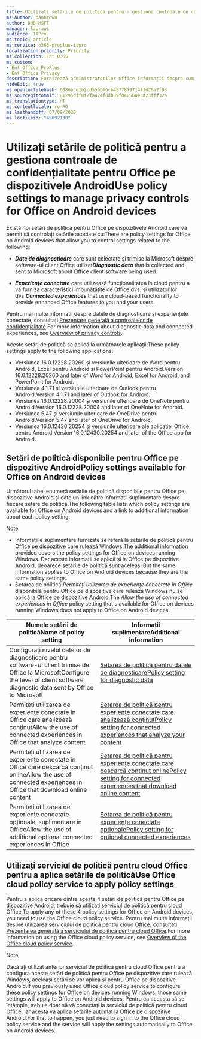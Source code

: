 ```yaml
---
title: Utilizați setările de politică pentru a gestiona controale de confidențialitate pentru Office pe dispozitivele Android
ms.author: danbrown
author: DHB-MSFT
manager: laurawi
audience: ITPro
ms.topic: article
ms.service: o365-proplus-itpro
localization_priority: Priority
ms.collection: Ent_O365
ms.custom:
- Ent_Office_ProPlus
- Ent_Office_Privacy
description: Furnizează administratorilor Office informații despre cum să gestioneze setările de confidențialitate pentru Office pe dispozitive Android.
hideEdit: true
ms.openlocfilehash: 6086ecd1b2cd55bbf6cb4577879714f1d20a2f93
ms.sourcegitcommit: 81295dff0f2fa474f0db39fd40560e3a23fff32a
ms.translationtype: HT
ms.contentlocale: ro-RO
ms.lasthandoff: 07/09/2020
ms.locfileid: "45092130"
---
```

# <a name="use-policy-settings-to-manage-privacy-controls-for-office-on-android-devices"></a><span data-ttu-id="31357-103">Utilizați setările de politică pentru a gestiona controale de confidențialitate pentru Office pe dispozitivele Android</span><span class="sxs-lookup"><span data-stu-id="31357-103">Use policy settings to manage privacy controls for Office on Android devices</span></span>

<span data-ttu-id="31357-104">Există noi setări de politică pentru Office pe dispozitivele Android care vă permit să controlați setările asociate cu:</span><span class="sxs-lookup"><span data-stu-id="31357-104">There are policy settings for Office on Android devices that allow you to control settings related to the following:</span></span>

- <span data-ttu-id="31357-105">***Date de diagnosticare*** care sunt colectate și trimise la Microsoft despre software-ul client Office utilizat</span><span class="sxs-lookup"><span data-stu-id="31357-105">***Diagnostic data*** that is collected and sent to Microsoft about Office client software being used.</span></span>

- <span data-ttu-id="31357-106">***Experiențe conectate*** care utilizează funcționalitatea în cloud pentru a vă furniza caracteristici îmbunătățite de Office dvs. și utilizatorilor dvs.</span><span class="sxs-lookup"><span data-stu-id="31357-106">***Connected experiences*** that use cloud-based functionality to provide enhanced Office features to you and your users.</span></span>

<span data-ttu-id="31357-107">Pentru mai multe informații despre datele de diagnosticare și experiențele conectate, consultați [Prezentare generală a controalelor de confidențialitate](overview-privacy-controls.md).</span><span class="sxs-lookup"><span data-stu-id="31357-107">For more information about diagnostic data and connected experiences, see [Overview of privacy controls](overview-privacy-controls.md).</span></span>

<span data-ttu-id="31357-108">Aceste setări de politică se aplică la următoarele aplicații:</span><span class="sxs-lookup"><span data-stu-id="31357-108">These policy settings apply to the following applications:</span></span>
- <span data-ttu-id="31357-109">Versiunea 16.0.12228.20260 și versiunile ulterioare de Word pentru Android, Excel pentru Android și PowerPoint pentru Android.</span><span class="sxs-lookup"><span data-stu-id="31357-109">Version 16.0.12228.20260 and later of Word for Android, Excel for Android, and PowerPoint for Android.</span></span>
- <span data-ttu-id="31357-110">Versiunea 4.1.71 și versiunile ulterioare de Outlook pentru Android.</span><span class="sxs-lookup"><span data-stu-id="31357-110">Version 4.1.71 and later of Outlook for Android.</span></span>
- <span data-ttu-id="31357-111">Versiunea 16.0.12228.20004 și versiunile ulterioare de OneNote pentru Android.</span><span class="sxs-lookup"><span data-stu-id="31357-111">Version 16.0.12228.20004 and later of OneNote for Android.</span></span>
- <span data-ttu-id="31357-112">Versiunea 5.47 și versiunile ulterioare de OneDrive pentru Android.</span><span class="sxs-lookup"><span data-stu-id="31357-112">Version 5.47 and later of OneDrive for Android.</span></span>
- <span data-ttu-id="31357-113">Versiunea 16.0.12430.20254 și versiunile ulterioare ale aplicației Office pentru Android.</span><span class="sxs-lookup"><span data-stu-id="31357-113">Version 16.0.12430.20254 and later of the Office app for Android.</span></span>

## <a name="policy-settings-available-for-office-on-android-devices"></a><span data-ttu-id="31357-114">Setări de politică disponibile pentru Office pe dispozitive Android</span><span class="sxs-lookup"><span data-stu-id="31357-114">Policy settings available for Office on Android devices</span></span>

<span data-ttu-id="31357-115">Următorul tabel enumeră setările de politică disponibile pentru Office pe dispozitive Android și câte un link către informații suplimentare despre fiecare setare de politică.</span><span class="sxs-lookup"><span data-stu-id="31357-115">The following table lists which policy settings are available for Office on Android devices and a link to additional information about each policy setting.</span></span>

> [!NOTE]
>- <span data-ttu-id="31357-116">Informațiile suplimentare furnizate se referă la setările de politică pentru Office pe dispozitive care rulează Windows.</span><span class="sxs-lookup"><span data-stu-id="31357-116">The additional information provided covers the policy settings for Office on devices running Windows.</span></span> <span data-ttu-id="31357-117">Dar aceste informații se aplică și la Office pe dispozitive Android, deoarece setările de politică sunt aceleași.</span><span class="sxs-lookup"><span data-stu-id="31357-117">But the same information applies to Office on Android devices because they are the same policy settings.</span></span>
>- <span data-ttu-id="31357-118">Setarea de politică *Permiteți utilizarea de experiențe conectate în Office* disponibilă pentru Office pe dispozitive care rulează Windows nu se aplică la Office pe dispozitive Android.</span><span class="sxs-lookup"><span data-stu-id="31357-118">The *Allow the use of connected experiences in Office* policy setting that's available for Office on devices running Windows does not apply to Office on Android devices.</span></span> 


|<span data-ttu-id="31357-119">Numele setării de politică</span><span class="sxs-lookup"><span data-stu-id="31357-119">Name of policy setting</span></span>  |<span data-ttu-id="31357-120">Informații suplimentare</span><span class="sxs-lookup"><span data-stu-id="31357-120">Additional information</span></span> |
|---------|---------|
|<span data-ttu-id="31357-121">Configurați nivelul datelor de diagnosticare pentru software-ul client trimise de Office la Microsoft</span><span class="sxs-lookup"><span data-stu-id="31357-121">Configure the level of client software diagnostic data sent by Office to Microsoft</span></span>|[<span data-ttu-id="31357-122">Setarea de politică pentru datele de diagnosticare</span><span class="sxs-lookup"><span data-stu-id="31357-122">Policy setting for diagnostic data</span></span>](manage-privacy-controls.md#policy-setting-for-diagnostic-data)         |
|<span data-ttu-id="31357-123">Permiteți utilizarea de experiențe conectate în Office care analizează conținut</span><span class="sxs-lookup"><span data-stu-id="31357-123">Allow the use of connected experiences in Office that analyze content</span></span>| [<span data-ttu-id="31357-124">Setarea de politică pentru experiențe conectate care analizează conținut</span><span class="sxs-lookup"><span data-stu-id="31357-124">Policy setting for connected experiences that analyze your content</span></span>](manage-privacy-controls.md#policy-setting-for-connected-experiences-that-analyze-your-content)        |
|<span data-ttu-id="31357-125">Permiteți utilizarea de experiențe conectate în Office care descarcă conținut online</span><span class="sxs-lookup"><span data-stu-id="31357-125">Allow the use of connected experiences in Office that download online content</span></span> |[<span data-ttu-id="31357-126">Setarea de politică pentru experiențe conectate care descarcă conținut online</span><span class="sxs-lookup"><span data-stu-id="31357-126">Policy setting for connected experiences that download online content</span></span>](manage-privacy-controls.md#policy-setting-for-connected-experiences-that-download-online-content)         |
|<span data-ttu-id="31357-127">Permiteți utilizarea de experiențe conectate opționale, suplimentare în Office</span><span class="sxs-lookup"><span data-stu-id="31357-127">Allow the use of additional optional connected experiences in Office</span></span> |[<span data-ttu-id="31357-128">Setarea de politică pentru experiențe conectate opționale</span><span class="sxs-lookup"><span data-stu-id="31357-128">Policy setting for optional connected experiences</span></span>](manage-privacy-controls.md#policy-setting-for-optional-connected-experiences)|



## <a name="use-office-cloud-policy-service-to-apply-policy-settings"></a><span data-ttu-id="31357-129">Utilizați serviciul de politică pentru cloud Office pentru a aplica setările de politică</span><span class="sxs-lookup"><span data-stu-id="31357-129">Use Office cloud policy service to apply policy settings</span></span>

<span data-ttu-id="31357-130">Pentru a aplica oricare dintre aceste 4 setări de politică pentru Office pe dispozitive Android, trebuie să utilizați serviciul de politică pentru cloud Office.</span><span class="sxs-lookup"><span data-stu-id="31357-130">To apply any of these 4 policy settings for Office on Android devices, you need to use the Office cloud policy service.</span></span> <span data-ttu-id="31357-131">Pentru mai multe informații despre utilizarea serviciului de politică pentru cloud Office, consultați [Prezentarea generală a serviciului de politică pentru cloud Office](../overview-office-cloud-policy-service.md).</span><span class="sxs-lookup"><span data-stu-id="31357-131">For more information on using the Office cloud policy service, see [Overview of the Office cloud policy service](../overview-office-cloud-policy-service.md).</span></span>

> [!NOTE]
> <span data-ttu-id="31357-132">Dacă ați utilizat anterior serviciul de politică pentru cloud Office pentru a configura aceste setări de politică pentru Office pe dispozitive care rulează Windows, aceleași setări se vor aplica și pentru Office pe dispozitive Android.</span><span class="sxs-lookup"><span data-stu-id="31357-132">If you previously used Office cloud policy service to configure these policy settings for Office on devices running Windows, those same settings will apply to Office on Android devices.</span></span> <span data-ttu-id="31357-133">Pentru ca aceasta să se întâmple, trebuie doar să vă conectați la serviciul de politică pentru cloud Office, iar acesta va aplica setările automat la Office pe dispozitive Android.</span><span class="sxs-lookup"><span data-stu-id="31357-133">For that to happen, you just need to sign in to the Office cloud policy service and the service will apply the settings automatically to Office on Android devices.</span></span>
